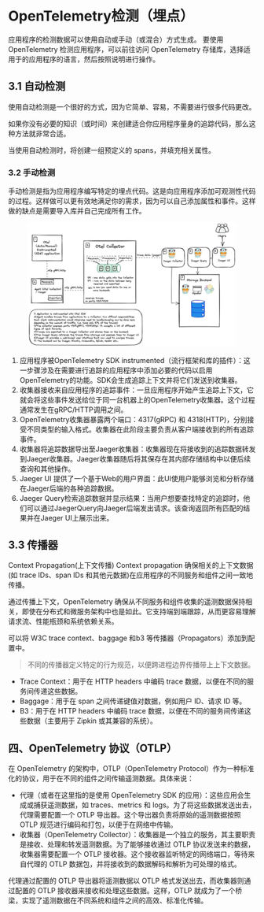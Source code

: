 # OpenTelemetry检测（埋点）

应用程序的检测数据可以使用自动或手动（或混合）方式生成。 要使用 OpenTelemetry 检测应用程序，可以前往访问 OpenTelemetry 存储库，选择适用于的应用程序的语言，然后按照说明进行操作。

## 3.1 自动检测

使用自动检测是一个很好的方式，因为它简单、容易，不需要进行很多代码更改。

如果你没有必要的知识（或时间）来创建适合你应用程序量身的追踪代码，那么这种方法就非常合适。

当使用自动检测时，将创建一组预定义的 spans，并填充相关属性。

### 3.2 手动检测

手动检测是指为应用程序编写特定的埋点代码。这是向应用程序添加可观测性代码的过程。这样做可以更有效地满足你的需求，因为可以自己添加属性和事件。这样做的缺点是需要导入库并自己完成所有工作。



<figure><img src="../../../../../.gitbook/assets/2566ac8734cf8130e9a6410d956481251c71ff.jpg" alt=""><figcaption></figcaption></figure>

1. 应用程序被OpenTelemetry SDK instrumented（流行框架和库的插件）：这一步骤涉及在需要进行追踪的应用程序中添加必要的代码以启用OpenTelemetry的功能。SDK会生成追踪上下文并将它们发送到收集器。
2. 收集器接收来自应用程序的追踪事件：一旦应用程序开始产生追踪上下文，它就会将这些事件发送给位于同一台机器上的OpenTelemetry收集器。这个过程通常发生在gRPC/HTTP调用之间。
3. OpenTelemetry收集器暴露两个端口：4317(gRPC) 和 4318(HTTP)，分别接受不同类型的输入格式。收集器在此阶段主要负责从客户端接收到的所有追踪事件。
4. 收集器将追踪数据导出至Jaeger收集器：收集器现在将接收到的追踪数据转发到Jaeger收集器。Jaeger收集器随后将其保存在其内部存储结构中以便后续查询和其他操作。
5. Jaeger UI 提供了一个基于Web的用户界面：此UI使用户能够浏览和分析存储在Jaeger后端的各种追踪数据。
6. Jaeger Query检索追踪数据并显示结果：当用户想要查找特定的追踪时，他们可以通过JaegerQuery向Jaeger后端发出请求。该查询返回所有匹配的结果并在Jaeger UI上展示出来。

## 3.3 传播器

Context Propagation(上下文传播) Context propagation 确保相关的上下文数据(如 trace IDs、span IDs 和其他元数据)在应用程序的不同服务和组件之间一致地传播。

通过传播上下文，OpenTelemetry 确保从不同服务和组件收集的遥测数据保持相关，即使在分布式和微服务架构中也是如此。它支持端到端跟踪，从而更容易理解请求流、性能瓶颈和系统依赖关系。

可以将 W3C trace context、baggage 和b3 等传播器（Propagators）添加到配置中。

> 不同的传播器定义特定的行为规范，以便跨进程边界传播带上上下文数据。

* Trace Context：用于在 HTTP headers 中编码 trace 数据，以便在不同的服务间传递这些数据。
* Baggage：用于在 span 之间传递键值对数据，例如用户 ID、请求 ID 等。
* B3：用于在 HTTP headers 中编码 trace 数据，以便在不同的服务间传递这些数据（主要用于 Zipkin 或其兼容的系统）。

## 四、OpenTelemetry 协议（OTLP）

在 OpenTelemetry 的架构中，OTLP（OpenTelemetry Protocol）作为一种标准化的协议，用于在不同的组件之间传输遥测数据。具体来说：

* 代理（或者在这里指的是使用 OpenTelemetry SDK 的应用）：这些应用会生成或捕获遥测数据，如 traces、metrics 和 logs。为了将这些数据发送出去，代理需要配置一个 OTLP 导出器。这个导出器负责将原始的遥测数据按照 OTLP 规范进行编码和打包，以便于在网络中传输。
* 收集器（OpenTelemetry Collector）：收集器是一个独立的服务，其主要职责是接收、处理和转发遥测数据。为了能够接收通过 OTLP 协议发送来的数据，收集器需要配置一个 OTLP 接收器。这个接收器监听特定的网络端口，等待来自代理的 OTLP 数据包，并将接收到的数据解码和解析为可处理的格式。

代理通过配置的 OTLP 导出器将遥测数据以 OTLP 格式发送出去，而收集器则通过配置的 OTLP 接收器来接收和处理这些数据。这样，OTLP 就成为了一个桥梁，实现了遥测数据在不同系统和组件之间的高效、标准化传输。
